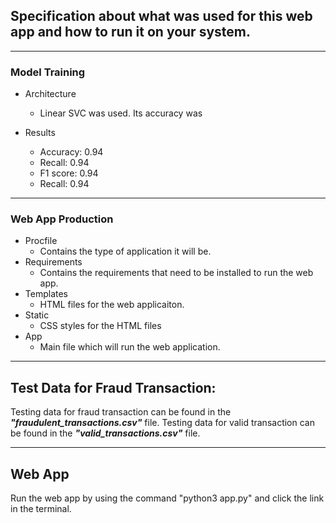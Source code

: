 
## Specification about what was used for this web app and how to run it on your system.

***************

### Model Training

- Architecture
    - Linear SVC was used. Its accuracy was 

- Results
    - Accuracy: 0.94
    - Recall: 0.94
    - F1 score: 0.94
    - Recall: 0.94
    

***************

### Web App Production

- Procfile
    - Contains the type of application it will be.
- Requirements
    - Contains the requirements that need to be installed to run the web app.
- Templates
    - HTML files for the web applicaiton.
- Static
    - CSS styles for the HTML files
- App
    - Main file which will run the web application.

***************

## Test Data for Fraud Transaction:

Testing data for fraud transaction can be found in the ***"fraudulent_transactions.csv"*** file. 
Testing data for valid transaction can be found in the ***"valid_transactions.csv"*** file. 

***************


## Web App

Run the web app by using the command "python3 app.py" and click the link in the terminal.

